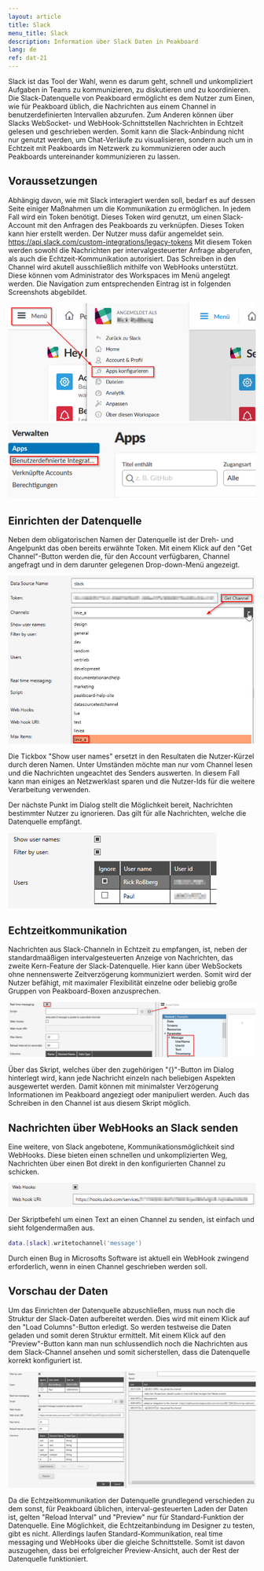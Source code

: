 ```yaml
---
layout: article
title: Slack
menu_title: Slack
description: Information über Slack Daten in Peakboard
lang: de
ref: dat-21
---
```

Slack ist das Tool der Wahl, wenn es darum geht, schnell und unkompliziert Aufgaben in Teams zu kommunizieren, zu diskutieren und zu koordinieren. Die Slack-Datenquelle von Peakboard ermöglicht es dem Nutzer zum Einen, wie für Peakboard üblich, die Nachrichten aus einem Channel in benutzerdefinierten Intervallen abzurufen. Zum Anderen können über Slacks WebSocket- und WebHook-Schnittstellen Nachrichten in Echtzeit gelesen und geschrieben werden. Somit kann die Slack-Anbindung nicht nur genutzt werden, um Chat-Verläufe zu visualisieren, sondern auch um in Echtzeit mit Peakboards im Netzwerk zu kommunizieren oder auch Peakboards untereinander kommunizieren zu lassen.

## Voraussetzungen

Abhängig davon, wie mit Slack interagiert werden soll, bedarf es auf dessen Seite einiger Maßnahmen um die Kommunikation zu ermöglichen.
In jedem Fall wird ein Token benötigt. Dieses Token wird genutzt, um einen Slack-Account mit den Anfragen des Peakboards zu verknüpfen. Dieses Token kann hier erstellt werden. Der Nutzer muss dafür angemeldet sein.
https://api.slack.com/custom-integrations/legacy-tokens
Mit diesem Token werden sowohl die Nachrichten per intervalgesteuerter Anfrage abgerufen, als auch die Echtzeit-Kommunikation autorisiert.
Das Schreiben in den Channel wird akutell ausschließlich mithilfe von WebHooks unterstützt. Diese können vom Administrator des Workspaces im Menü angelegt werden. Die Navigation zum entsprechenden Eintrag ist in folgenden Screenshots abgebildet.

![image_1](/assets/images/Data_Sources/Slack/Datenquelle_Slack_00_WebHook.png)
![image_1](/assets/images/Data_Sources/Slack/Datenquelle_Slack_01_WebHook2.png)

## Einrichten der Datenquelle

Neben dem obligatorischen Namen der Datenquelle ist der Dreh- und Angelpunkt das oben bereits erwähnte Token. Mit einem Klick auf den "Get Channel"-Button werden die, für den Account verfügbaren, Channel angefragt und in dem darunter gelegenen Drop-down-Menü angezeigt.

![image_1](/assets/images/Data_Sources/Slack/Datenquelle_Slack_02_GetChannel.png)

Die Tickbox "Show user names" ersetzt in den Resultaten die Nutzer-Kürzel durch deren Namen. Unter Umständen möchte man nur vom Channel lesen und die Nachrichten ungeachtet des Senders auswerten. In diesem Fall kann man einiges an Netzwerklast sparen und die Nutzer-Ids für die weitere Verarbeitung verwenden.

Der nächste Punkt im Dialog stellt die Möglichkeit bereit, Nachrichten bestimmter Nutzer zu ignorieren. Das gilt für alle Nachrichten, welche die Datenquelle empfängt.

![image_1](/assets/images/Data_Sources/Slack/Datenquelle_Slack_03_UserList.png)

## Echtzeitkommunikation

Nachrichten aus Slack-Channeln in Echtzeit zu empfangen, ist, neben der standardmaäßigen intervalgesteuerten Anzeige von Nachrichten, das zweite Kern-Feature der Slack-Datenquelle. Hier kann über WebSockets ohne nennenswerte Zeitverzögerung kommuniziert werden. Somit wird der Nutzer befähigt, mit maximaler Flexibilität einzelne oder beliebig große Gruppen von Peakboard-Boxen anzusprechen.

![image_1](/assets/images/Data_Sources/Slack/Datenquelle_Slack_04_RTM.png)

Über das Skript, welches über den zugehörigen "{}"-Button im Dialog hinterlegt wird, kann jede Nachricht einzeln nach beliebigen Aspekten ausgewertet werden. Damit können mit minimalster Verzögerung Informationen im Peakboard angeziegt oder manipuliert werden. Auch das Schreiben in den Channel ist aus diesem Skript möglich.

## Nachrichten über WebHooks an Slack senden

Eine weitere, von Slack angebotene, Kommunikationsmöglichkeit sind WebHooks. Diese bieten einen schnellen und unkomplizierten Weg, Nachrichten über einen Bot direkt in den konfigurierten Channel zu schicken.

![image_1](/assets/images/Data_Sources/Slack/Datenquelle_Slack_05_WebHookSection.png)

Der Skriptbefehl um einen Text an einen Channel zu senden, ist einfach und sieht folgendermaßen aus.
```lua
data.[slack].writetochannel('message')
```
Durch einen Bug in Microsofts Software ist aktuell ein WebHook zwingend erforderlich, wenn in einen Channel geschrieben werden soll.

## Vorschau der Daten

Um das Einrichten der Datenquelle abzuschließen, muss nun noch die Struktur der Slack-Daten aufbereitet werden. Dies wird mit einem Klick auf den "Load Columns"-Button erledigt. So werden testweise die Daten geladen und somit deren Struktur ermittelt.
Mit einem Klick auf den "Preview"-Button kann man nun schlussendlich noch die Nachrichten aus dem Slack-Channel ansehen und somit sicherstellen, dass die Datenquelle korrekt konfiguriert ist.

![image_1](/assets/images/Data_Sources/Slack/Datenquelle_Slack_06_Preview.png)

Da die Echtzeitkommunikation der Datenquelle grundlegend verschieden zu dem sonst, für Peakboard üblichen, interval-gesteuerten Laden der Daten ist, gelten "Reload Interval" und "Preview" nur für Standard-Funktion der Datenquelle. Eine Möglichkeit, die Echtzeitanbindung im Designer zu testen, gibt es nicht. Allerdings laufen Standard-Kommunikation, real time messaging und WebHooks über die gleiche Schnittstelle. Somit ist davon auszugehen, dass bei erfolgreicher Preview-Ansicht, auch der Rest der Datenquelle funktioniert.